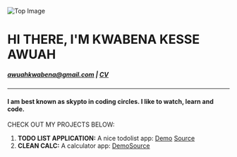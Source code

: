 ![Top Image](skypto.github.io/images/chair.jpg)
# **HI THERE, I'M KWABENA KESSE AWUAH**

##### <awuahkwabena@gmail.com>      |     [CV](https://github.com/)
----

#### I am best known as **skypto** in coding circles. I like to watch, learn and code.

CHECK OUT MY PROJECTS BELOW: 
1. **TODO LIST APPLICATION:** A nice todolist app: [Demo](https://skypto.github.io/todo/)  [Source](https://github.com/skypto/todo/tree/master)
2. **CLEAN CALC:** A calculator app: [Demo](https://github.com/skypto/cleancalc)[Source](https://github.com/skypto/cleancalc)

